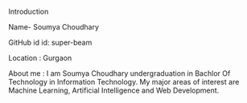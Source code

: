 Introduction

Name- Soumya Choudhary

GitHub id id: super-beam 

Location : Gurgaon

About me : I am Soumya Choudhary undergraduation in Bachlor Of Technology in Information Technology. 
My major areas of interest are Machine Learning, Artificial Intelligence and Web Development.
